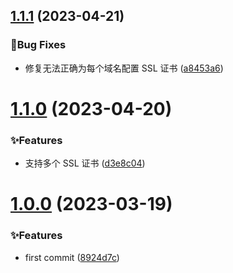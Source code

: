 ## [1.1.1](https://github.com/spruce-hub/service-proxy/compare/v1.1.0...v1.1.1) (2023-04-21)

### 🐛Bug Fixes

- 修复无法正确为每个域名配置 SSL 证书 ([a8453a6](https://github.com/spruce-hub/service-proxy/commit/a8453a6280ac9a9caaf38c3478cffe62b7af0f11))

# [1.1.0](https://github.com/spruce-hub/service-proxy/compare/v1.0.0...v1.1.0) (2023-04-20)

### ✨Features

- 支持多个 SSL 证书 ([d3e8c04](https://github.com/spruce-hub/service-proxy/commit/d3e8c0491d17bf1d3648eaa40e17a04336efbfa5))

# [1.0.0](https://github.com/spruce-hub/service-proxy/compare/8924d7c90c4fb011c23f915cf3c1e7950573c185...v1.0.0) (2023-03-19)

### ✨Features

- first commit ([8924d7c](https://github.com/spruce-hub/service-proxy/commit/8924d7c90c4fb011c23f915cf3c1e7950573c185))
